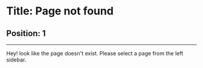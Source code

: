 # Title: Page not found
## Position: 1
---
Hey! look like the page doesn't exist.
Please select a page from the left sidebar.